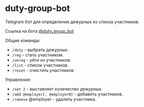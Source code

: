# duty-group-bot
Telegram бот для определения дежурных из списка участников.

Ссылка на бота [@duty_group_bot](https://t.me/duty_group_bot)

Общие команды:
- `/duty` - выбрать дежурных.
- `/reg` - стать участником.
- `/unreg` - уйти из участников.
- `/list` - список участников.
- `/reset` - очистить участников.

Управление:
- `/set 2` - выставляет количество дежурных.
- `/add @employer[, @employerN]` - добавить участников.
- `/remove` @employer - удалить участника.
